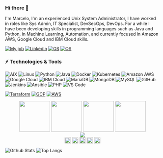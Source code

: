 ### Hi there 👋

I'm Marcelo, I'm an experienced Unix System Administrator, I have worked in roles like Sys Admin, IT Specialist, DevSecOps, DevOps. For a while I have been developing skills in programming languages such as Java and Python, in Machine Learning, Automation, and currently focused in Amazon AWS, Google Cloud and IBM Cloud skills.

[![My job](https://img.shields.io/badge/My%20job-Kyndryl-informational?style=flat-square&logo=IBM&logoColor=white)](https://www.kyndryl.com)
[![LinkedIn](https://img.shields.io/badge/LinkedIn-marcelonazar-informational?style=flat-square&logo=linkedin&logoColor=white)](https://www.linkedin.com/in/marcelonazar/)
[![OS](https://img.shields.io/badge/OS-macOS-informational?style=flat-square&logo=apple&logoColor=white)](https://en.wikipedia.org/wiki/MacOS)
[![OS](https://img.shields.io/badge/OS-Linux-informational?style=flat-square&logo=linux&logoColor=white)](https://en.wikipedia.org/wiki/Linux)

### ⚡ Technologies & Tools
![AIX](https://img.shields.io/badge/AIX-black?style=flat-square&logo=IBM)  ![Linux](https://img.shields.io/badge/Linux-black?style=flat-square&logo=linux) ![Python](https://img.shields.io/badge/-Python-black?style=flat-square&logo=Python) ![Java](https://img.shields.io/badge/Java-black?style=flat-square&logo=java) ![Docker](https://img.shields.io/badge/-Docker-black?style=flat-square&logo=docker) ![Kubernetes](https://img.shields.io/badge/Kubernetes-black?style=flat-square&logo=kubernetes)  ![Amazon AWS](https://img.shields.io/badge/Amazon%20AWS-black?style=flat-square&logo=amazon-aws) ![Google Cloud](https://img.shields.io/badge/Google%20Cloud-black?style=flat-square&logo=google-cloud) ![IBM Cloud](https://img.shields.io/badge/IBM%20Cloud-black?style=flat-square&logo=IBM) ![MariaDB](https://img.shields.io/badge/MariaDB-black?style=flat-square&logo=mariadb) ![MongoDB](https://img.shields.io/badge/-MongoDB-black?style=flat-square&logo=mongodb) ![MySQL](https://img.shields.io/badge/-MySQL-black?style=flat-square&logo=mysql) ![GitHub](https://img.shields.io/badge/-GitHub-black?style=flat-square&logo=github) ![Jenkins](https://img.shields.io/badge/-Jenkins-black?style=flat-square&logo=Jenkins) ![Ansible](https://img.shields.io/badge/Ansible-black?style=flat-square&logo=ansible) ![PHP](https://img.shields.io/badge/PHP-black?style=flat-square&logo=php) ![VS Code](https://img.shields.io/badge/-VS%20Code-black?style=flat-square&logo=visual-studio-code) 

[![Terraform](https://img.shields.io/badge/Learning-Terraform-623ce4?style=flat-square&logo=terraform&logoColor=white)](https://www.terraform.io/)
[![GCP](https://img.shields.io/badge/Learning-GCP-green?style=flat-square&logo=google-cloud&logoColor=white)](https://www.google.com) 
[![AWS](https://img.shields.io/badge/Learning-AWS-FF9900?style=flat-square&logo=amazon-aws&logoColor=white)](https://www.amazon.com)

<p align="center">
<img src="https://i.giphy.com/media/LMt9638dO8dftAjtco/200.webp" width="100">
<img src="https://i.giphy.com/media/JqDcpPX8vWahUny0pE/200.webp" width="100">
<img src="https://i.giphy.com/media/KzJkzjggfGN5Py6nkT/200.webp" width="100">
<img src="https://i.giphy.com/media/IdyAQJVN2kVPNUrojM/200.webp" width="100">
<br/>
<img src="https://media1.giphy.com/media/qgQUggAC3Pfv687qPC/giphy.gif" />
<br/>
<a href="https://twitter.com/" target="_blank"><img align="center" src="https://cdn.jsdelivr.net/npm/simple-icons@3.0.1/icons/twitter.svg" alt="marcelorum" height="20" width="20" /></a>
<a href="https://linkedin.com/in/marcelonazar" target="_blank"><img align="center" src="https://cdn.jsdelivr.net/npm/simple-icons@3.0.1/icons/linkedin.svg" alt="Marcelo" height="20" width="20" /></a>
<a href="https://stackoverflow.com" target="_blank"><img align="center" src="https://cdn.jsdelivr.net/npm/simple-icons@3.0.1/icons/stackoverflow.svg" alt="marcelorum" height="20" width="20" /></a>
<a href="https://instagram.com/" target="_blank"><img align="center" src="https://cdn.jsdelivr.net/npm/simple-icons@3.0.1/icons/instagram.svg" alt="marcelorum" height="20" width="20" /></a>
  <a href="https://dev.to/" target="_blank"><img align="center" src="https://cdn.jsdelivr.net/npm/simple-icons@3.0.1/icons/dev-dot-to.svg" alt="marcelorum" height="20" width="20" /></a>
</p>

![Github Stats](https://github-readme-stats.vercel.app/api?username=marcelorum&count_private=true&show_icons=true&include_all_commits=true)
![Top Langs](https://github-readme-stats.vercel.app/api/top-langs/?username=marcelorum&hide=TeX&layout=compact)

<!--
**marcelorum/marcelorum** is a ✨ _special_ ✨ repository because its `README.md` (this file) appears on your GitHub profile.

Here are some ideas to get you started:

- 🔭 I’m currently working on ...
- 🌱 I’m currently learning ...
- 👯 I’m looking to collaborate on ...
- 🤔 I’m looking for help with ...
- 💬 Ask me about ...
- 📫 How to reach me: ...
- 😄 Pronouns: ...
- ⚡ Fun fact: ...
-->
